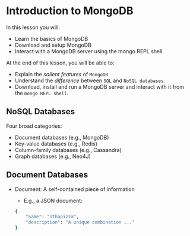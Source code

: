 # Introduction to MongoDB

In this lesson you will:

- Learn the basics of MongoDB
- Download and setup MongoDB
- Interact with a MongoDB server using the mongo REPL shell.

At the end of this lesson, you will be able to:

- Explain the _salient features_ of `MongoDB`
- Understand the _difference_ between `SQL` and `NoSQL databases`.
- Download, install and run a MongoDB server and interact with it from the `mongo REPL shell`.

## NoSQL Databases

Four broad categories:

- Document databases (e.g., MongoDB)
- Key-value databases (e.g., Redis)
- Column-family databases (e.g., Cassandra)
- Graph databases (e.g., Neo4J)

## Document Databases

- Document: A self-contained piece of information

    - E.g., a JSON document:

    ```bash
    {
        "name": "Uthapizza",
        "description": "A unique combination ..."
    }
    ```

